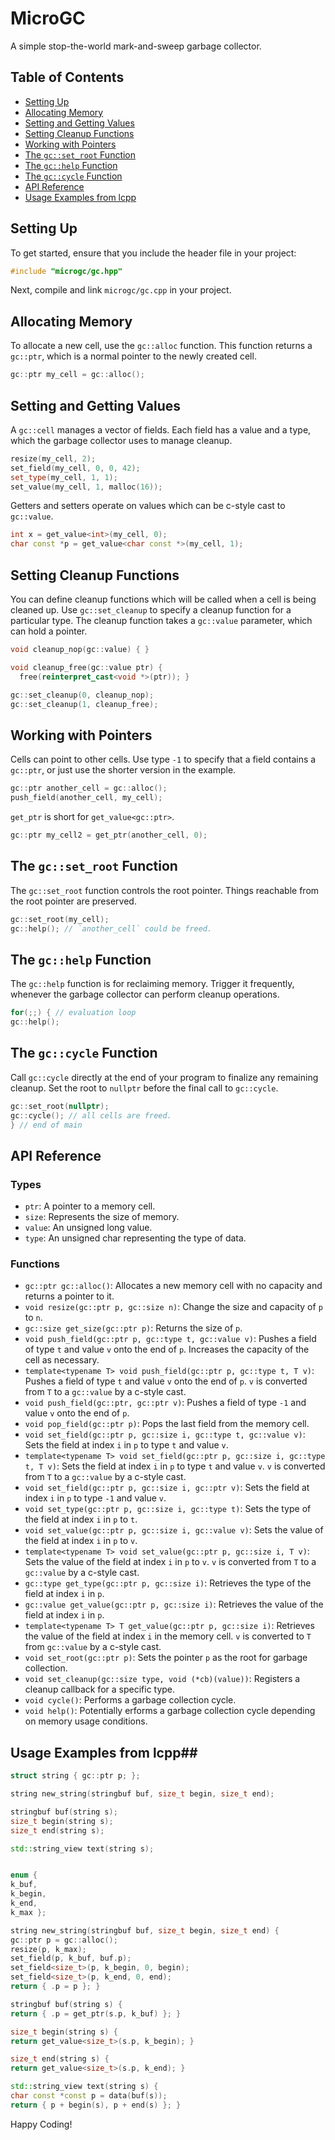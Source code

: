 # MicroGC

A simple stop-the-world mark-and-sweep garbage collector.


## Table of Contents

- [Setting Up](#setting-up)
- [Allocating Memory](#allocating-memory)
- [Setting and Getting Values](#setting-and-getting-values)
- [Setting Cleanup Functions](#setting-cleanup-functions)
- [Working with Pointers](#working-with-pointers)
- [The `gc::set_root` Function](#the-gcset_root-function)
- [The `gc::help` Function](#the-gchelp-function)
- [The `gc::cycle` Function](#the-gccycle-function)
- [API Reference](#api-reference)
- [Usage Examples from lcpp](#usage-examples-from-lcpp)

## Setting Up

To get started, ensure that you include the header file in your project:

```cpp
#include "microgc/gc.hpp"
```

Next, compile and link `microgc/gc.cpp` in your project.

## Allocating Memory

To allocate a new cell, use the `gc::alloc` function. This function returns a `gc::ptr`, which is a normal pointer to the newly created cell.

```cpp
gc::ptr my_cell = gc::alloc();
```

## Setting and Getting Values

A `gc::cell` manages a vector of fields.
Each field has a value and a type, which the garbage collector uses to manage cleanup.

```cpp
resize(my_cell, 2);
set_field(my_cell, 0, 0, 42);
set_type(my_cell, 1, 1);
set_value(my_cell, 1, malloc(16));
```

Getters and setters operate on values which can be c-style cast to `gc::value`.

```cpp
int x = get_value<int>(my_cell, 0);
char const *p = get_value<char const *>(my_cell, 1);
```

## Setting Cleanup Functions

You can define cleanup functions which will be called when a cell is being cleaned up. Use `gc::set_cleanup` to specify a cleanup function for a particular type. The cleanup function takes a `gc::value` parameter, which can hold a pointer.

```cpp
void cleanup_nop(gc::value) { }

void cleanup_free(gc::value ptr) {
  free(reinterpret_cast<void *>(ptr)); }

gc::set_cleanup(0, cleanup_nop);
gc::set_cleanup(1, cleanup_free);
```

## Working with Pointers

Cells can point to other cells.
Use type `-1` to specify that a field contains a `gc::ptr`, or just use the shorter version in the example.

```cpp
gc::ptr another_cell = gc::alloc();
push_field(another_cell, my_cell);
```

`get_ptr` is short for `get_value<gc::ptr>`.

```cpp
gc::ptr my_cell2 = get_ptr(another_cell, 0);
```

## The `gc::set_root` Function

The `gc::set_root` function controls the root pointer.
Things reachable from the root pointer are preserved.

```cpp
gc::set_root(my_cell);
gc::help(); // `another_cell` could be freed.
```

## The `gc::help` Function

The `gc::help` function is for reclaiming memory.
Trigger it frequently, whenever the garbage collector can perform cleanup operations.

```cpp
for(;;) { // evaluation loop
gc::help();
```

## The `gc::cycle` Function

Call `gc::cycle` directly at the end of your program to finalize any remaining cleanup.
Set the root to `nullptr` before the final call to `gc::cycle`.

```cpp
gc::set_root(nullptr);
gc::cycle(); // all cells are freed.
} // end of main
```

## API Reference

### Types

- `ptr`: A pointer to a memory cell.
- `size`: Represents the size of memory.
- `value`: An unsigned long value.
- `type`: An unsigned char representing the type of data.

### Functions

- `gc::ptr gc::alloc()`: Allocates a new memory cell with no capacity and returns a pointer to it.
- `void resize(gc::ptr p, gc::size n)`: Change the size and capacity of `p` to `n`.
- `gc::size get_size(gc::ptr p)`: Returns the size of `p`.
- `void push_field(gc::ptr p, gc::type t, gc::value v)`: Pushes a field of type `t` and value `v` onto the end of `p`. Increases the capacity of the cell as necessary.
- `template<typename T> void push_field(gc::ptr p, gc::type t, T v)`: Pushes a field of type `t` and value `v` onto the end of `p`. `v` is converted from `T` to a `gc::value` by a c-style cast.
- `void push_field(gc::ptr, gc::ptr v)`: Pushes a field of type `-1` and value `v` onto the end of `p`.
- `void pop_field(gc::ptr p)`: Pops the last field from the memory cell.
- `void set_field(gc::ptr p, gc::size i, gc::type t, gc::value v)`: Sets the field at index `i` in `p` to type `t` and value `v`.
- `template<typename T> void set_field(gc::ptr p, gc::size i, gc::type t, T v)`: Sets the field at index `i` in `p` to type `t` and value `v`. `v` is converted from `T` to a `gc::value` by a c-style cast.
- `void set_field(gc::ptr p, gc::size i, gc::ptr v)`: Sets the field at index `i` in `p` to type `-1` and value `v`.
- `void set_type(gc::ptr p, gc::size i, gc::type t)`: Sets the type of the field at index `i` in `p` to `t`.
- `void set_value(gc::ptr p, gc::size i, gc::value v)`: Sets the value of the field at index `i` in `p` to `v`.
- `template<typename T> void set_value(gc::ptr p, gc::size i, T v)`: Sets the value of the field at index `i` in `p` to `v`. `v` is converted from `T` to a `gc::value` by a c-style cast.
- `gc::type get_type(gc::ptr p, gc::size i)`: Retrieves the type of the field at index `i` in `p`.
- `gc::value get_value(gc::ptr p, gc::size i)`: Retrieves the value of the field at index `i` in `p`.
- `template<typename T> T get_value(gc::ptr p, gc::size i)`: Retrieves the value of the field at index `i` in the memory cell. `v` is converted to `T` from `gc::value` by a c-style cast.
- `void set_root(gc::ptr p)`: Sets the pointer `p` as the root for garbage collection.
- `void set_cleanup(gc::size type, void (*cb)(value))`: Registers a cleanup callback for a specific type.
- `void cycle()`: Performs a garbage collection cycle.
- `void help()`: Potentially erforms a garbage collection cycle depending on memory usage conditions.

## Usage Examples from lcpp##

```cpp
struct string { gc::ptr p; };

string new_string(stringbuf buf, size_t begin, size_t end);

stringbuf buf(string s);
size_t begin(string s);
size_t end(string s);

std::string_view text(string s);
```

```cpp

enum {
k_buf,
k_begin,
k_end,
k_max };

string new_string(stringbuf buf, size_t begin, size_t end) {
gc::ptr p = gc::alloc();
resize(p, k_max);
set_field(p, k_buf, buf.p);
set_field<size_t>(p, k_begin, 0, begin);
set_field<size_t>(p, k_end, 0, end);
return { .p = p }; }

stringbuf buf(string s) {
return { .p = get_ptr(s.p, k_buf) }; }

size_t begin(string s) {
return get_value<size_t>(s.p, k_begin); }

size_t end(string s) {
return get_value<size_t>(s.p, k_end); }

std::string_view text(string s) {
char const *const p = data(buf(s));
return { p + begin(s), p + end(s) }; }
```

Happy Coding!
